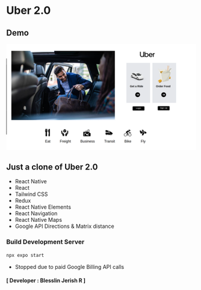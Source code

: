 # Uber 2.0

## Demo

![UberDemo](UberDemo.png)

## Just a clone of Uber 2.0
- React Native
- React
- Tailwind CSS
- Redux
- React Native Elements
- React Navigation
- React Native Maps
- Google API Directions & Matrix distance

### Build Development Server
```sh 
npx expo start
```

- Stopped due to paid Google Billing API calls
#### [ Developer : Blesslin Jerish R ]
